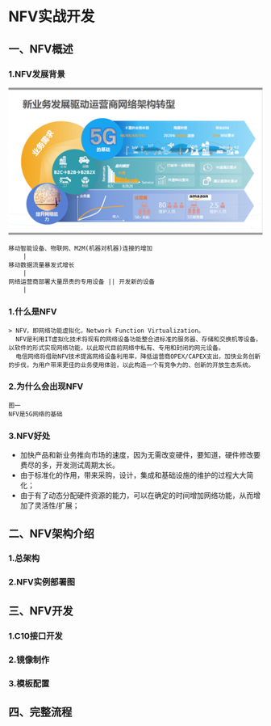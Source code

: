 # NFV实战开发
## 一、NFV概述
### 1.NFV发展背景

![NFV发展背景](./img/NFV发展背景.jpg)

    移动智能设备、物联网、M2M(机器对机器)连接的增加
        |
    移动数据流量暴发式增长
        |
    网络运营商部署大量昂贵的专用设备 || 开发新的设备
        |
        
### 1.什么是NFV
    > NFV，即网络功能虚拟化，Network Function Virtualization。
      NFV是利用IT虚拟化技术将现有的网络设备功能整合进标准的服务器、存储和交换机等设备，以软件的形式实现网络功能，以此取代目前网络中私有、专用和封闭的网元设备。  
      电信网络将借助NFV技术提高网络设备利用率，降低运营商OPEX/CAPEX支出，加快业务创新的步伐，为用户带来更佳的业务使用体验，以此构造一个有竞争力的、创新的开放生态系统。
### 2.为什么会出现NFV
    图一
    NFV是5G网络的基础
### 3.NFV好处
- 加快产品和新业务推向市场的速度，因为无需改变硬件，要知道，硬件修改要费尽的多，开发测试周期太长。      
- 由于标准化的作用，带来采购，设计，集成和基础设施的维护的过程大大简化；
- 由于有了动态分配硬件资源的能力，可以在确定的时间增加网络功能，从而增加了灵活性/扩展；
## 二、NFV架构介绍
### 1.总架构
    
### 2.NFV实例部署图
## 三、NFV开发
### 1.C10接口开发
### 2.镜像制作
### 3.模板配置
## 四、完整流程
